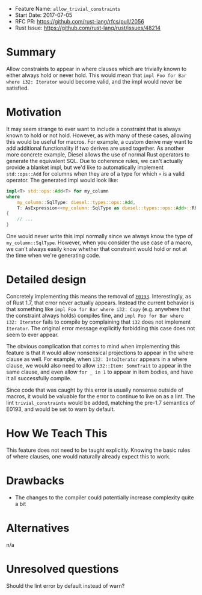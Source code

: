 - Feature Name: `allow_trivial_constraints`
- Start Date: 2017-07-05
- RFC PR: https://github.com/rust-lang/rfcs/pull/2056
- Rust Issue: https://github.com/rust-lang/rust/issues/48214

# Summary
[summary]: #summary

Allow constraints to appear in where clauses which are trivially known to either
always hold or never hold. This would mean that `impl Foo for Bar where i32:
Iterator` would become valid, and the impl would never be satisfied.

# Motivation
[motivation]: #motivation

It may seem strange to ever want to include a constraint that is always known to
hold or not hold. However, as with many of these cases, allowing this would be
useful for macros. For example, a custom derive may want to add additional
functionality if two derives are used together. As another more concrete
example, Diesel allows the use of normal Rust operators to generate the
equivalent SQL. Due to coherence rules, we can't actually provide a blanket
impl, but we'd like to automatically implement `std::ops::Add` for columns when
they are of a type for which `+` is a valid operator. The generated impl would
look like:

```rust
impl<T> std::ops::Add<T> for my_column
where
    my_column::SqlType: diesel::types::ops::Add,
    T: AsExpression<<my_column::SqlType as diesel::types::ops::Add>::Rhs>,
{
    // ...
}
```

One would never write this impl normally since we always know the type of
`my_column::SqlType`. However, when you consider the use case of a macro, we
can't always easily know whether that constraint would hold or not at the time
when we're generating code.

# Detailed design
[design]: #detailed-design

Concretely implementing this means the removal of [`E0193`]. Interestingly, as of
Rust 1.7, that error never actually appears. Instead the current behavior is
that something like `impl Foo for Bar where i32: Copy` (e.g. anywhere that the
constraint always holds) compiles fine, and `impl Foo for Bar where i32:
Iterator` fails to compile by complaining that `i32` does not implement
`Iterator`. The original error message explicitly forbidding this case does not
seem to ever appear.

The obvious complication that comes to mind when implementing this feature is
that it would allow nonsensical projections to appear in the where clause as
well. For example, when `i32: IntoIterator` appears in a where clause, we would
also need to allow `i32::Item: SomeTrait` to appear in the same clause, and even
allow `for _ in 1` to appear in item bodies, and have it all successfully
compile.

Since code that was caught by this error is usually nonsense outside of macros,
it would be valuable for the error to continue to live on as a lint. The lint
`trivial_constraints` would be added, matching the pre-1.7 semantics of E0193,
and would be set to warn by default.

[`E0193`]: https://doc.rust-lang.org/error-index.html#E0193

# How We Teach This
[how-we-teach-this]: #how-we-teach-this

This feature does not need to be taught explicitly. Knowing the basic rules of
where clauses, one would naturally already expect this to work.

# Drawbacks
[drawbacks]: #drawbacks

- The changes to the compiler could potentially increase complexity quite a bit

# Alternatives
[alternatives]: #alternatives

n/a

# Unresolved questions
[unresolved]: #unresolved-questions

Should the lint error by default instead of warn?
